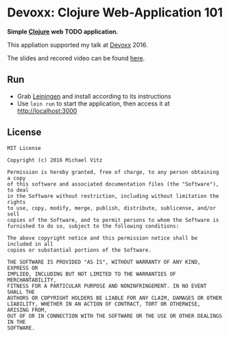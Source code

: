 # Devoxx: Clojure Web-Application 101

**Simple [Clojure](https://clojure.org) web TODO application.**

This appliation supported my talk at [Devoxx](https://devoxx.be) 2016.

The slides and recored video can be found [here](https://www.innoq.com/en/talks/2016/11/clojure-web-application-101/).

## Run

* Grab [Leiningen](http://leiningen.org/#install) and install according to its instructions
* Use `lein run` to start the application, then access it at [http://localhost:3000](http://localhost:3000)

## License

```
MIT License

Copyright (c) 2016 Michael Vitz

Permission is hereby granted, free of charge, to any person obtaining a copy
of this software and associated documentation files (the "Software"), to deal
in the Software without restriction, including without limitation the rights
to use, copy, modify, merge, publish, distribute, sublicense, and/or sell
copies of the Software, and to permit persons to whom the Software is
furnished to do so, subject to the following conditions:

The above copyright notice and this permission notice shall be included in all
copies or substantial portions of the Software.

THE SOFTWARE IS PROVIDED "AS IS", WITHOUT WARRANTY OF ANY KIND, EXPRESS OR
IMPLIED, INCLUDING BUT NOT LIMITED TO THE WARRANTIES OF MERCHANTABILITY,
FITNESS FOR A PARTICULAR PURPOSE AND NONINFRINGEMENT. IN NO EVENT SHALL THE
AUTHORS OR COPYRIGHT HOLDERS BE LIABLE FOR ANY CLAIM, DAMAGES OR OTHER
LIABILITY, WHETHER IN AN ACTION OF CONTRACT, TORT OR OTHERWISE, ARISING FROM,
OUT OF OR IN CONNECTION WITH THE SOFTWARE OR THE USE OR OTHER DEALINGS IN THE
SOFTWARE.
```
